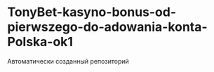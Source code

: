 # TonyBet-kasyno-bonus-od-pierwszego-do-adowania-konta-Polska-ok1
Автоматически созданный репозиторий
